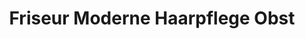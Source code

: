 ---
title: "Friseur Moderne Haarpflege Obst"
url: /zwickau/friseur-moderne-haarpflege-obst-bahnhofstrasse/
shop: Friseur
---